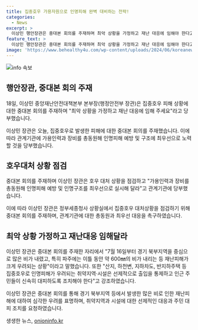 ```yaml
---
title: 집중호우 가용자원으로 인명피해 완벽 대비하는 전략!
categories:
  - News
excerpt: >
  이상민 행안장관은 중대본 회의를 주재하며 최악 상황을 가정하고 재난 대응에 임해야 한다고 당부했다. 이에 따라 가용인력과 장비를 총동원해 인명피해 예방과 구조에 최우선을 두라고 강조했다. 특히 취약지역과 시설은 선제적으로 출입을 통제하고 인근 주민들이 신속히 대피하도록 조치를 취해야 한다고 강조했다. 또한, 재난 발생 지역에서 추가 피해가 발생하지 않도록 응급복구를 신속히 조치해 주시기를 바란다고 요청했다. 중앙부처와 지자체 등 관계기관에게 최악의 상황을 가정하고 재난 대응에 임해주길 당부했다.
feature_text: >
  이상민 행안장관은 중대본 회의를 주재하며 최악 상황을 가정하고 재난 대응에 임해야 한다고 당부했다. 이에 따라 가용인력과 장비를 총동원해 인명피해 예방과 구조에 최우선을 두라고 강조했다. 특히 취약지역과 시설은 선제적으로 출입을 통제하고 인근 주민들이 신속히 대피하도록 조치를 취해야 한다고 강조했다. 또한, 재난 발생 지역에서 추가 피해가 발생하지 않도록 응급복구를 신속히 조치해 주시기를 바란다고 요청했다. 중앙부처와 지자체 등 관계기관에게 최악의 상황을 가정하고 재난 대응에 임해주길 당부했다.
image: 'https://www.behealthy4u.com/wp-content/uploads/2024/06/koreanews.jpg'
---
```


<p><img src="https://www.behealthy4u.com/wp-content/uploads/2024/06/koreanews.jpg" alt="info 속보" /></p>

<h2 data-ke-size="size26">행안장관, 중대본 회의 주재</h2>

<p>18일, 이상민 중앙재난안전대책본부 본부장(행정안전부 장관)은 집중호우 피해 상황에 대한 중대본 회의를 주재하며 "최악 상황을 가정하고 재난 대응에 임해 주세요"라고 당부했습니다.</p>

<p data-ke-size="size16">이상민 장관은 오늘, 집중호우로 발생한 피해에 대한 중대본 회의를 주재했습니다. 이에 따라 관계기관에 가용인력과 장비를 총동원해 인명피해 예방 및 구조에 최우선으로 노력할 것을 당부했습니다.</p>

<h2 data-ke-size="size26">호우대처 상황 점검</h2>

<p>중대본 회의를 주재하며 이상민 장관은 호우 대처 상황을 점검하고 "가용인력과 장비를 총동원해 인명피해 예방 및 인명구조를 최우선으로 실시해 달라"고 관계기관에 당부했습니다.</p>

<p data-ke-size="size16">이에 따라 이상민 장관은 정부세종청사 상황실에서 집중호우 대처상황을 점검하기 위해 중대본 회의를 주재하며, 관계기관에 대한 총동원과 최우선 대응을 촉구하였습니다.</p>

<h2 data-ke-size="size26">최악 상황 가정하고 재난대응 임해달라</h2>

<p>이상민 장관은 중대본 회의를 주재한 자리에서 "7월 16일부터 경기 북부지역을 중심으로 많은 비가 내렸고, 특히 파주에는 이틀 동안 약 600㎜의 비가 내리는 등 재난피해가 크게 우려되는 상황"이라고 말했습니다. 또한 "산지, 하천변, 지하차도, 반지하주택 등 집중호우로 인명피해가 우려되는 취약지역·시설은 선제적으로 출입을 통제하고 인근 주민들이 신속히 대피하도록 조치해야 한다"고 강조하였습니다.</p>

<p data-ke-size="size16">이상민 장관은 중대본 회의를 통해 경기 북부지역 등에서 발생한 많은 비로 인한 재난피해에 대하여 심각한 우려를 표명하며, 취약지역과 시설에 대한 선제적인 대응과 주민 대피 조치를 요청하였습니다.</p>
생생한 뉴스, <a href="https://onioninfo.kr" rel="dofollow">onioninfo.kr</a>


